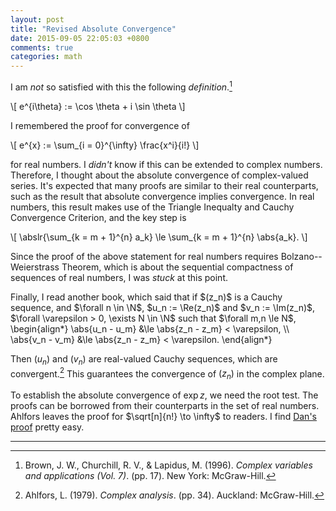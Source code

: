 ```yaml
---
layout: post
title: "Revised Absolute Convergence"
date: 2015-09-05 22:05:03 +0800
comments: true
categories: math
---
```


I am *not* so satisfied with this the following
*definition*.[^churchill]

<div class="myeqn">
\[
  e^{i\theta} := \cos \theta + i \sin \theta
\]
</div>

I remembered the proof for convergence of

<div class="myeqn">
\[
  e^{x} := \sum_{i = 0}^{\infty} \frac{x^i}{i!}
\]
</div>

for real numbers.  I *didn't* know if this can be extended to complex
numbers.  Therefore, I thought about the absolute convergence of
complex-valued series.  It's expected that many proofs are similar to
their real counterparts, such as the result that absolute convergence
implies convergence.  In real numbers, this result makes use of the
Triangle Inequalty and Cauchy Convergence Criterion, and the key step
is

<div class="myeqn">
\[
  \abslr{\sum_{k = m + 1}^{n} a_k} \le \sum_{k = m + 1}^{n} \abs{a_k}.
\]
</div>

Since the proof of the above statement for real numbers requires
Bolzano--Weierstrass Theorem, which is about the sequential
compactness of sequences of real numbers, I was *stuck* at this point.

<span class="myeqn" markdown="0">
Finally, I read another book, which said that if $(z_n)$ is a Cauchy
sequence, and $\forall n \in \N$, $u_n := \Re(z_n)$ and $v_n :=
\Im(z_n)$, $\forall \varepsilon > 0, \exists N \in \N$ such that
$\forall m,n \le N$,
</span>

<div class="myeqn">
\begin{align*}
  \abs{u_n - u_m} &\le \abs{z_n - z_m} < \varepsilon, \\
  \abs{v_n - v_m} &\le \abs{z_n - z_m} < \varepsilon.
\end{align*}
</div>

Then $(u_n)$ and $(v_n)$ are real-valued Cauchy sequences, which are
convergent.[^ahlfors]  This guarantees the convergence of $(z_n)$ in
the complex plane.

To establish the absolute convergence of $\exp z$, we need the root
test.  The proofs can be borrowed from their counterparts in the set
of real numbers.  Ahlfors leaves the proof for <span class="myeqn"
markdown="0">$\sqrt[n]{n!} \to \infty$</span> to readers.  I find
[Dan's proof][mathse514397] pretty easy.

---
[^churchill]:
    Brown, J. W., Churchill, R. V., & Lapidus, M. (1996). *Complex
    variables and applications (Vol. 7)*. (pp. 17). New York:
    McGraw-Hill.

[^ahlfors]:
    Ahlfors, L. (1979). *Complex analysis*. (pp. 34). Auckland:
    McGraw-Hill.

[mathse514397]: http://math.stackexchange.com/a/514397
